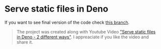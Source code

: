 # Serve static files in Deno

If you want to see final version of the code check [this branch](https://github.com/thecodeholic/deno-serve-static-files/tree/final-version).


> The project was created along with Youtube Video ["Serve static files in Deno - 2 different ways"](https://youtu.be/sFqihYDpoLc). 
> I appreaciate if you like the video and share it.
